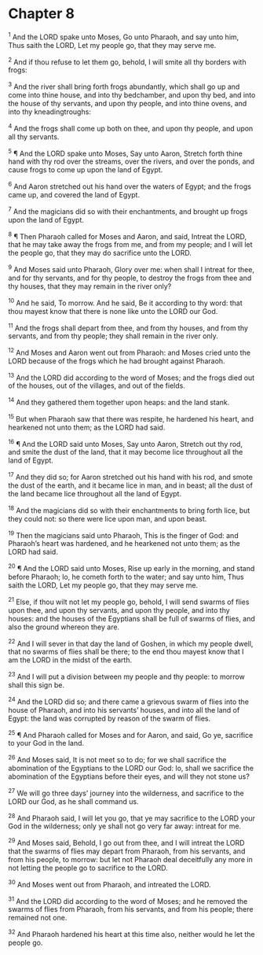 # Chapter 8

<sup>1</sup> And the LORD spake unto Moses, Go unto Pharaoh, and say unto him, Thus saith the LORD, Let my people go, that they may serve me. 

<sup>2</sup> And if thou refuse to let them go, behold, I will smite all thy borders with frogs: 

<sup>3</sup> And the river shall bring forth frogs abundantly, which shall go up and come into thine house, and into thy bedchamber, and upon thy bed, and into the house of thy servants, and upon thy people, and into thine ovens, and into thy kneadingtroughs: 

<sup>4</sup> And the frogs shall come up both on thee, and upon thy people, and upon all thy servants. 

<sup>5</sup> ¶ And the LORD spake unto Moses, Say unto Aaron, Stretch forth thine hand with thy rod over the streams, over the rivers, and over the ponds, and cause frogs to come up upon the land of Egypt. 

<sup>6</sup> And Aaron stretched out his hand over the waters of Egypt; and the frogs came up, and covered the land of Egypt. 

<sup>7</sup> And the magicians did so with their enchantments, and brought up frogs upon the land of Egypt. 

<sup>8</sup> ¶ Then Pharaoh called for Moses and Aaron, and said, Intreat the LORD, that he may take away the frogs from me, and from my people; and I will let the people go, that they may do sacrifice unto the LORD. 

<sup>9</sup> And Moses said unto Pharaoh, Glory over me: when shall I intreat for thee, and for thy servants, and for thy people, to destroy the frogs from thee and thy houses, that they may remain in the river only? 

<sup>10</sup> And he said, To morrow. And he said, Be it according to thy word: that thou mayest know that there is none like unto the LORD our God. 

<sup>11</sup> And the frogs shall depart from thee, and from thy houses, and from thy servants, and from thy people; they shall remain in the river only. 

<sup>12</sup> And Moses and Aaron went out from Pharaoh: and Moses cried unto the LORD because of the frogs which he had brought against Pharaoh. 

<sup>13</sup> And the LORD did according to the word of Moses; and the frogs died out of the houses, out of the villages, and out of the fields. 

<sup>14</sup> And they gathered them together upon heaps: and the land stank. 

<sup>15</sup> But when Pharaoh saw that there was respite, he hardened his heart, and hearkened not unto them; as the LORD had said. 

<sup>16</sup> ¶ And the LORD said unto Moses, Say unto Aaron, Stretch out thy rod, and smite the dust of the land, that it may become lice throughout all the land of Egypt. 

<sup>17</sup> And they did so; for Aaron stretched out his hand with his rod, and smote the dust of the earth, and it became lice in man, and in beast; all the dust of the land became lice throughout all the land of Egypt. 

<sup>18</sup> And the magicians did so with their enchantments to bring forth lice, but they could not: so there were lice upon man, and upon beast. 

<sup>19</sup> Then the magicians said unto Pharaoh, This is the finger of God: and Pharaoh’s heart was hardened, and he hearkened not unto them; as the LORD had said. 

<sup>20</sup> ¶ And the LORD said unto Moses, Rise up early in the morning, and stand before Pharaoh; lo, he cometh forth to the water; and say unto him, Thus saith the LORD, Let my people go, that they may serve me. 

<sup>21</sup> Else, if thou wilt not let my people go, behold, I will send swarms of flies upon thee, and upon thy servants, and upon thy people, and into thy houses: and the houses of the Egyptians shall be full of swarms of flies, and also the ground whereon they are. 

<sup>22</sup> And I will sever in that day the land of Goshen, in which my people dwell, that no swarms of flies shall be there; to the end thou mayest know that I am the LORD in the midst of the earth. 

<sup>23</sup> And I will put a division between my people and thy people: to morrow shall this sign be. 

<sup>24</sup> And the LORD did so; and there came a grievous swarm of flies into the house of Pharaoh, and into his servants’ houses, and into all the land of Egypt: the land was corrupted by reason of the swarm of flies. 

<sup>25</sup> ¶ And Pharaoh called for Moses and for Aaron, and said, Go ye, sacrifice to your God in the land. 

<sup>26</sup> And Moses said, It is not meet so to do; for we shall sacrifice the abomination of the Egyptians to the LORD our God: lo, shall we sacrifice the abomination of the Egyptians before their eyes, and will they not stone us? 

<sup>27</sup> We will go three days’ journey into the wilderness, and sacrifice to the LORD our God, as he shall command us. 

<sup>28</sup> And Pharaoh said, I will let you go, that ye may sacrifice to the LORD your God in the wilderness; only ye shall not go very far away: intreat for me. 

<sup>29</sup> And Moses said, Behold, I go out from thee, and I will intreat the LORD that the swarms of flies may depart from Pharaoh, from his servants, and from his people, to morrow: but let not Pharaoh deal deceitfully any more in not letting the people go to sacrifice to the LORD. 

<sup>30</sup> And Moses went out from Pharaoh, and intreated the LORD. 

<sup>31</sup> And the LORD did according to the word of Moses; and he removed the swarms of flies from Pharaoh, from his servants, and from his people; there remained not one. 

<sup>32</sup> And Pharaoh hardened his heart at this time also, neither would he let the people go. 


